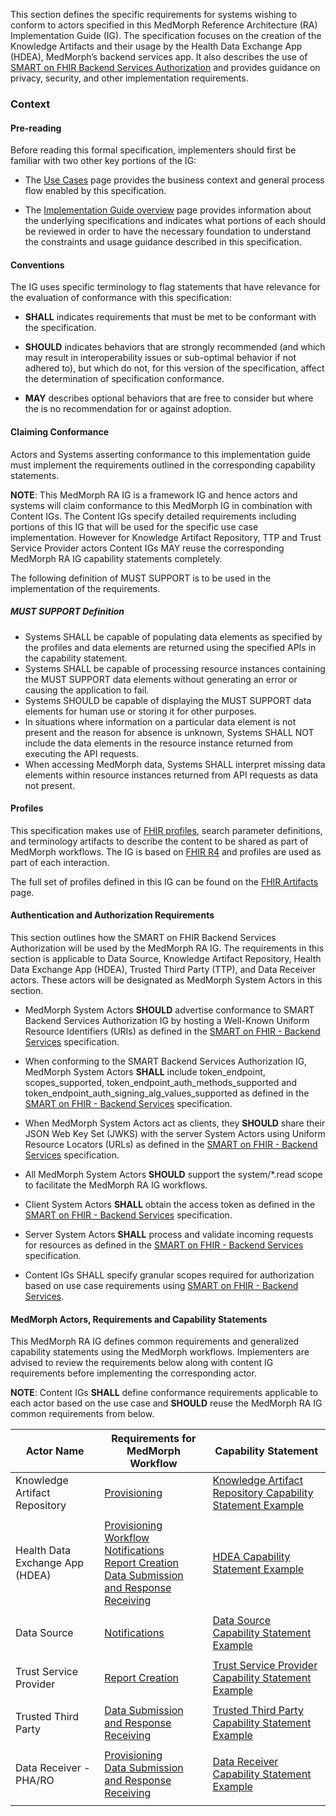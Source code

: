 This section defines the specific requirements for systems wishing to conform to actors specified in this MedMorph Reference Architecture (RA)  Implementation Guide (IG). The specification focuses on the creation of the Knowledge Artifacts and their usage by the Health Data Exchange App (HDEA), MedMorph’s backend services app. It also describes the use of [SMART on FHIR Backend Services Authorization]({{site.data.fhir.smartapplaunch}}/backend-services.html) and provides guidance on privacy, security, and other implementation requirements.


### Context

#### Pre-reading
Before reading this formal specification, implementers should first be familiar with two other key portions of the IG:

* The [Use Cases](usecases.html) page provides the business context and general process flow enabled by this  specification.

* The [Implementation Guide overview](background.html) page provides information about the underlying specifications and indicates what portions of each should be reviewed in order to have the necessary foundation to understand the constraints and usage guidance described in this specification.


#### Conventions
The IG uses specific terminology to flag statements that have relevance for the evaluation of conformance with this specification:

* **SHALL** indicates requirements that must be met to be conformant with the specification.

* **SHOULD** indicates behaviors that are strongly recommended (and which may result in interoperability issues or sub-optimal behavior if not adhered to), but which do not, for this version of the specification, affect the determination of specification conformance.

* **MAY** describes optional behaviors that are free to consider but where the is no recommendation for or against adoption.


#### Claiming Conformance 

Actors and Systems asserting conformance to this implementation guide must implement the requirements outlined in the corresponding capability statements. 

**NOTE**: This MedMorph RA IG is a framework IG and hence actors and systems will claim conformance to this MedMorph IG in combination with Content IGs. The Content IGs specify detailed requirements including portions of this IG that will be used for the specific use case implementation. However for Knowledge Artifact Repository, TTP and Trust Service Provider actors Content IGs MAY reuse the corresponding MedMorph RA IG capability statements completely.   

The following definition of MUST SUPPORT is to be used in the implementation of the requirements.

##### MUST SUPPORT Definition

* Systems SHALL be capable of populating data elements as specified by the profiles and data elements are returned using the specified APIs in the capability statement.
* Systems SHALL be capable of processing resource instances containing the MUST SUPPORT data elements without generating an error or causing the application to fail. 
* Systems SHOULD be capable of displaying the MUST SUPPORT data elements for human use or storing it for other purposes.
* In situations where information on a particular data element is not present and the reason for absence is unknown, Systems SHALL NOT include the data elements in the resource instance returned from executing the API requests.
* When accessing MedMorph data, Systems SHALL interpret missing data elements within resource instances returned from API requests as data not present.


#### Profiles
This specification makes use of [FHIR profiles]({{site.data.fhir.path}}profiling.html), search parameter definitions, and terminology artifacts to describe the content to be shared as part of MedMorph workflows. The IG is based on [FHIR R4]({{site.data.fhir.path}}) and profiles are used as part of each interaction.

The full set of profiles defined in this IG can be found on the [FHIR Artifacts](artifacts.html) page.


#### Authentication and Authorization Requirements

This section outlines how the SMART on FHIR Backend Services Authorization will be used by the MedMorph RA IG. The requirements in this section is applicable to Data Source, Knowledge Artifact Repository, Health Data Exchange App (HDEA), Trusted Third Party (TTP), and Data Receiver actors. These actors will be designated as MedMorph System Actors in this section.

* MedMorph System Actors **SHOULD** advertise conformance to SMART Backend Services Authorization IG by hosting a Well-Known Uniform Resource Identifiers (URIs) as defined in the [SMART on FHIR - Backend Services]({{site.data.fhir.smartapplaunch}}/backend-services.html) specification.

* When conforming to the SMART Backend Services Authorization IG, MedMorph System Actors **SHALL** include token_endpoint, scopes_supported, token_endpoint_auth_methods_supported and token_endpoint_auth_signing_alg_values_supported as defined in the [SMART on FHIR - Backend Services]({{site.data.fhir.smartapplaunch}}/backend-services.html) specification.

* When MedMorph System Actors act as clients, they **SHOULD** share their JSON Web Key Set (JWKS) with the server System Actors using Uniform Resource Locators (URLs) as defined in the [SMART on FHIR - Backend Services]({{site.data.fhir.smartapplaunch}}/backend-services.html) specification.

* All MedMorph System Actors **SHOULD** support the system/*.read scope to facilitate the MedMorph RA IG workflows.

* Client System Actors **SHALL** obtain the access token as defined in the [SMART on FHIR - Backend Services]({{site.data.fhir.smartapplaunch}}/backend-services.html) specification.

* Server System Actors **SHALL** process and validate incoming requests for resources as defined in the [SMART on FHIR - Backend Services]({{site.data.fhir.smartapplaunch}}/backend-services.html) specification.

* Content IGs SHALL specify granular scopes required for authorization based on use case requirements using [SMART on FHIR - Backend Services]({{site.data.fhir.smartapplaunch}}/backend-services.html).


#### MedMorph Actors, Requirements and Capability Statements

This MedMorph RA IG defines common requirements and generalized capability statements using the MedMorph workflows. Implementers are advised to review the requirements below along with content IG requirements before implementing the corresponding actor.

**NOTE**: Content IGs **SHALL** define conformance requirements applicable to each actor based on the use case and **SHOULD** reuse the MedMorph RA IG common requirements from below.     


<table>
  <thead>
    <tr>
      <th> Actor Name</th>
      <th> Requirements for MedMorph Workflow</th>
      <th> Capability Statement</th>
    </tr>
  </thead>
  <tr>
    <td>Knowledge Artifact Repository</td>
    <td><a href="provisioning.html">Provisioning</a></td>
    <td><a href="CapabilityStatement-medmorph-knowledge-artifact-repository.html">Knowledge Artifact Repository Capability Statement Example</a></td>
  </tr>
  <tr>
    <td/>
    <td/>
    <td/>
  </tr>
  <tr>
    <td>Health Data Exchange App (HDEA)</td>
    <td>
    	   <a href="provisioning.html">Provisioning Workflow</a> <br/>
    	   <a href="subscription.html">Notifications</a> <br/>
    	   <a href="trustservices.html">Report Creation</a> <br/>
    	   <a href="reportsubmission.html">Data Submission and Response Receiving</a> <br/>
    	</td>
    <td><a href="CapabilityStatement-medmorph-healthdata-exchange-app-client.html">HDEA Capability Statement Example</a></td>
  </tr>
  <tr>
    <td/>
    <td/>
    <td/>
  </tr>
  <tr>
    <td>Data Source</td>
    <td><a href="subscription.html">Notifications</a></td>
    <td><a href="CapabilityStatement-medmorph-data-source.html">Data Source Capability Statement Example</a></td>
  </tr>
  <tr>
    <td/>
    <td/>
    <td/>
  </tr>
  <tr>
    <td>Trust Service Provider</td>
    <td><a href="trustservices.html">Report Creation</a></td>
    <td><a href="CapabilityStatement-medmorph-trust-service-provider.html">Trust Service Provider Capability Statement Example</a></td>
  </tr>
  <tr>
    <td/>
    <td/>
    <td/>
  </tr>
  <tr>
    <td>Trusted Third Party</td>
    <td><a href="reportsubmission.html">Data Submission and Response Receiving</a></td>
    <td><a href="CapabilityStatement-medmorph-trusted-third-party.html">Trusted Third Party Capability Statement Example</a></td>
  </tr>
  <tr>
    <td/>
    <td/>
    <td/>
  </tr>
  <tr>
    <td>Data Receiver - PHA/RO</td>    
    <td>
       <a href="provisioning.html">Provisioning</a> <br/>
       <a href="reportsubmission.html">Data Submission and Response Receiving</a>
    </td>
    <td><a href="CapabilityStatement-medmorph-data-receiver.html">Data Receiver Capability Statement Example</a></td>
  </tr>
  <tr>
    <td/>
    <td/>
    <td/>
  </tr>
</table>





